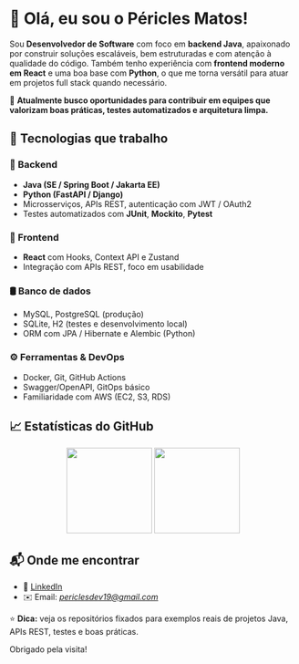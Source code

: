 # 👋 Olá, eu sou o Péricles Matos!

Sou **Desenvolvedor de Software** com foco em **backend Java**, apaixonado por construir soluções escaláveis, bem estruturadas e com atenção à qualidade do código. Também tenho experiência com **frontend moderno em React** e uma boa base com **Python**, o que me torna versátil para atuar em projetos full stack quando necessário.

🎯 **Atualmente busco oportunidades para contribuir em equipes que valorizam boas práticas, testes automatizados e arquitetura limpa.**


## 🚀 Tecnologias que trabalho

### 🧠 Backend
- **Java (SE / Spring Boot / Jakarta EE)**
- **Python (FastAPI / Django)**
- Microsserviços, APIs REST, autenticação com JWT / OAuth2
- Testes automatizados com **JUnit**, **Mockito**, **Pytest**

### 🎨 Frontend
- **React** com Hooks, Context API e Zustand
- Integração com APIs REST, foco em usabilidade

### 🛢️ Banco de dados
- MySQL, PostgreSQL (produção)
- SQLite, H2 (testes e desenvolvimento local)
- ORM com JPA / Hibernate e Alembic (Python)

### ⚙️ Ferramentas & DevOps
- Docker, Git, GitHub Actions
- Swagger/OpenAPI, GitOps básico
- Familiaridade com AWS (EC2, S3, RDS)


## 📈 Estatísticas do GitHub


<p align="center">
  <img height="150em" src="https://github-readme-stats.vercel.app/api?username=periclesmatos&show_icons=true&theme=github_dark&hide=prs&count_private=true"/>
  <img height="150em" src="https://github-readme-stats.vercel.app/api/top-langs/?username=periclesmatos&layout=compact&langs_count=6&theme=github_dark&hide=html"/>
</p>


## 📬 Onde me encontrar
- 💼 [LinkedIn](https://www.linkedin.com/in/pericles-matos)
- ✉️ Email: *periclesdev19@gmail.com*


⭐ **Dica:** veja os repositórios fixados para exemplos reais de projetos Java, APIs REST, testes e boas práticas.

Obrigado pela visita!
